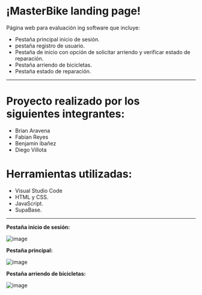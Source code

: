 # ¡MasterBike landing page! 
Página web para evaluación ing software que incluye:

- Pestaña principal inicio de sesión.
- pestaña registro de usuario.
- Pestaña de inicio con opción de solicitar arriendo y verificar estado de reparación.
- Pestaña arriendo de bicicletas.
- Pestaña estado de reparación.
---

# Proyecto realizado por los siguientes integrantes:

- Brian Aravena
- Fabian Reyes
- Benjamín ibañez
- Diego Villota

# Herramientas utilizadas:
- Visual Studio Code
- HTML y CSS.
- JavaScript.
- SupaBase.
---

**Pestaña inicio de sesión:**

![image](https://github.com/user-attachments/assets/ee6d21ba-2c95-479c-b9d1-e29308287a66)


**Pestaña principal:**

![image](https://github.com/user-attachments/assets/960d0543-35ef-4eb3-95ca-51fdf6af23a9)


**Pestaña arriendo de bicicletas:**

![image](https://github.com/user-attachments/assets/4c369dfd-a575-4b73-8b41-0ac162e1eafb)




